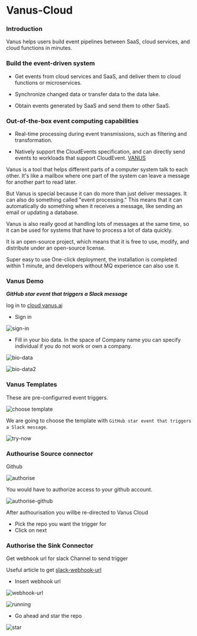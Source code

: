 # Vanus-Cloud 

### Introduction

Vanus helps users build event pipelines between SaaS, cloud services, and cloud functions in minutes.

### Build the event-driven system

- Get events from cloud services and SaaS, and deliver them to cloud functions or microservices.

- Synchronize changed data or transfer data to the data lake.

- Obtain events generated by SaaS and send them to other SaaS.

### Out-of-the-box event computing capabilities

- Real-time processing during event transmissions, such as filtering and transformation.

- Natively support the CloudEvents specification, and can directly send events to workloads that support CloudEvent. [VANUS](https://github.com/vanus-labs/vanus)

Vanus is a tool that helps different parts of a computer system talk to each other. It's like a mailbox where one part of the system can leave a message for another part to read later.

But Vanus is special because it can do more than just deliver messages. It can also do something called "event processing." This means that it can automatically do something when it receives a message, like sending an email or updating a database.

Vanus is also really good at handling lots of messages at the same time, so it can be used for systems that have to process a lot of data quickly.

It is an open-source project, which means that it is free to use, modify, and distribute under an open-source license.

Super easy to use
One-click deployment, the installation is completed within 1 minute, and developers without MQ experience can also use it.

### Vanus Demo

***GitHub star event that triggers a Slack message***

log in to [cloud vanus.ai](https://www.vanus.ai/)

- Sign in

![sign-in](https://user-images.githubusercontent.com/113374279/229461551-858a8488-c56e-454b-ad4f-ce34ec395862.png)

- Fill in your bio data. In the space of Company name you can specify individual if you do not work or own a company.


![bio-data](https://user-images.githubusercontent.com/113374279/229462123-df645679-1b01-452c-843d-8fbf965f61e6.png)


![bio-data2](https://user-images.githubusercontent.com/113374279/229463131-616faaf5-315b-4b0e-a329-980a2f9992a2.png)

### Vanus Templates

These are pre-configurred event triggers.
 
 ![choose template](https://user-images.githubusercontent.com/113374279/229463718-359e3d06-7e3e-44c9-9d91-cad7a455ba01.png)
 
 We are going to choose the template with `GitHub star event that triggers a Slack message`. 
 
 ![try-now](https://user-images.githubusercontent.com/113374279/229466681-1d628843-5c04-457a-a4a2-51e4496a30b7.png)
 
 ### Authourise Source connector
 
 Github

![authorise](https://user-images.githubusercontent.com/113374279/229470662-4932f154-2027-4f0c-b86e-0a3d3e6fca70.png)

  You would have to authorize access to your github account.
 

![authorise-github](https://user-images.githubusercontent.com/113374279/229470273-f93a5748-a3ea-491b-a83f-4e1a01f9e57b.png)
 

After authourisation you willbe re-directed to Vanus Cloud
 
 - Pick the repo you want the trigger for
 - Click on next
 
 ### Authorise the Sink Connector
 
 Get webhook url for slack Channel to send trigger
 
 Useful article to get [slack-webhook-url](https://support.accelq.com/hc/en-us/articles/4403072462605-Create-a-Webhook-URL-for-a-Slack-channel)
 
 - Insert  webhook url
 
 ![webhook-url](https://user-images.githubusercontent.com/113374279/229489103-4ce87bfd-a747-4180-b403-000cf48acc41.png)
 
 ![running](https://user-images.githubusercontent.com/113374279/229489336-843433de-b71d-4e82-be86-a65c3c3c5ae2.png)
 
 - Go ahead and star the repo
 
 ![star](https://user-images.githubusercontent.com/113374279/229489745-96ed8d63-4c11-477c-bdd0-f4617df9155e.png)



 
 
 

 

